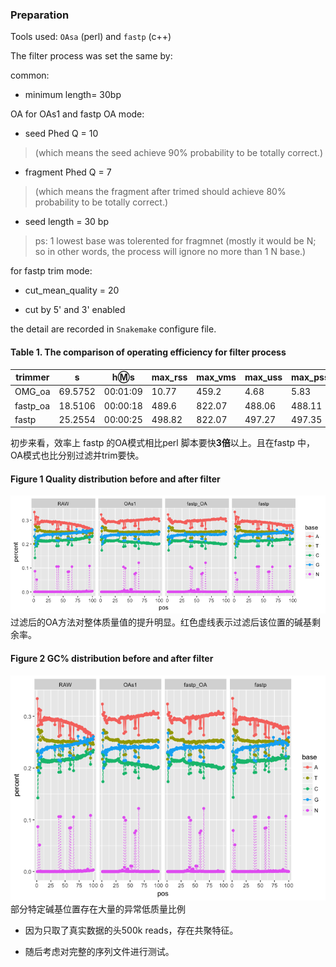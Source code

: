 ### Preparation

Tools used: `OAsa` (perl) and `fastp` (c++)

The filter process was set the same by:

common:

-   minimum length= 30bp

OA for OAs1 and fastp OA mode:

-   seed Phed Q = 10

> (which means the seed achieve 90% probability to be totally correct.)

-   fragment Phed Q = 7

> (which means the fragment after trimed should achieve 80% probability
> to be totally correct.)

-   seed length = 30 bp

> ps: 1 lowest base was tolerented for fragmnet (mostly it would be N;
> so in other words, the process will ignore no more than 1 N base.)

for fastp trim mode:

-   cut\_mean\_quality = 20

-   cut by 5' and 3' enabled

the detail are recorded in `Snakemake` configure file.

#### Table 1. The comparison of operating efficiency for filter process

| trimmer  | s       | h:m:s    | max_rss | max_vms | max_uss | max_pss | io_in | io_out | mean_load |
| -------- | ------- | -------- | ------- | ------- | ------- | ------- | ----- | ------ | --------- |
| OMG_oa   | 69.5752 | 00:01:09 | 10.77   | 459.2   | 4.68    | 5.83    | 0.01  | 20.83  | 66.52     |
| fastp_oa | 18.5106 | 00:00:18 | 489.6   | 822.07  | 488.06  | 488.11  | 8.41  | 28     | 112.08    |
| fastp    | 25.2554 | 00:00:25 | 498.82  | 822.07  | 497.27  | 497.35  | 54.69 | 37     | 117.75    |

初步来看，效率上 fastp 的OA模式相比perl 脚本要快**3倍**以上。且在fastp
中，OA模式也比分别过滤并trim要快。



#### Figure 1 Quality distribution before and after filter

![](README_files/figure-markdown_strict/unnamed-chunk-4-1.png)
过滤后的OA方法对整体质量值的提升明显。红色虚线表示过滤后该位置的碱基剩余率。

#### Figure 2 GC% distribution before and after filter

![](README_files/figure-markdown_strict/unnamed-chunk-5-1.png)
部分特定碱基位置存在大量的异常低质量比例

-   因为只取了真实数据的头500k reads，存在共聚特征。

-   随后考虑对完整的序列文件进行测试。
